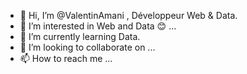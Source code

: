 - 👋 Hi, I’m @ValentinAmani , Développeur Web & Data.
- 👀 I’m interested in Web and Data 😊 ...
- 🌱 I’m currently learning Data.
- 💞️ I’m looking to collaborate on ...
- 📫 How to reach me ...

<!---
ValentinAmani/ValentinAmani is a ✨ special ✨ repository because its `README.md` (this file) appears on your GitHub profile.
You can click the Preview link to take a look at your changes.
--->

